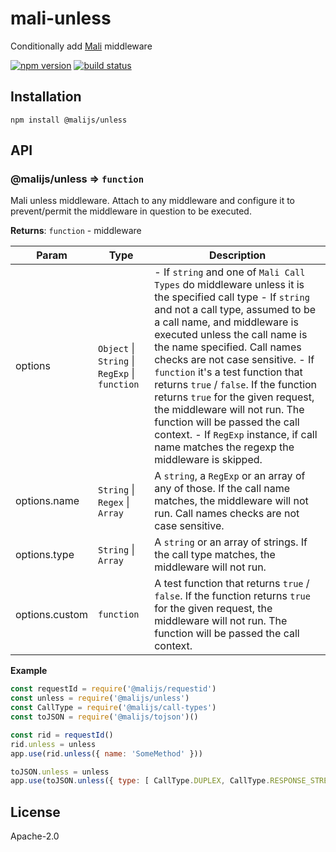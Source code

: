 # mali-unless

Conditionally add [Mali](https://github.com/malijs/mali) middleware

[![npm version](https://img.shields.io/npm/v/@malijs/unless.svg?style=flat-square)](https://www.npmjs.com/package/@malijs/unless)
[![build status](https://img.shields.io/travis/malijs/unless/master.svg?style=flat-square)](https://travis-ci.org/malijs/unless)

## Installation

```
npm install @malijs/unless
```

## API

<a name="module_@malijs/unless"></a>

### @malijs/unless ⇒ <code>function</code>
Mali unless middleware. Attach to any middleware and configure it to prevent/permit the
middleware in question to be executed.

**Returns**: <code>function</code> - middleware  

| Param | Type | Description |
| --- | --- | --- |
| options | <code>Object</code> \| <code>String</code> \| <code>RegExp</code> \| <code>function</code> | - If <code>string</code> and one of <code>Mali Call Types</code> do middleware        unless it is the specified call type        - If <code>string</code> and not a call type, assumed to be a call name, and        middleware is executed unless the call name is the name specified. Call names checks are not case sensitive.        - If <code>function</code> it's a test function that returns <code>true</code> / <code>false</code>.        If the function returns <code>true</code> for the given request, the middleware will not run.        The function will be passed the call context.        - If <code>RegExp</code> instance, if call name matches the regexp the middleware is skipped. |
| options.name | <code>String</code> \| <code>Regex</code> \| <code>Array</code> | A <code>string</code>, a <code>RegExp</code> or an array of any of those.                                          If the call name matches, the middleware will not run.                                          Call names checks are not case sensitive. |
| options.type | <code>String</code> \| <code>Array</code> | A <code>string</code> or an array of strings.                                     If the call type matches, the middleware will not run. |
| options.custom | <code>function</code> | A test function that returns <code>true</code> / <code>false</code>.        If the function returns <code>true</code> for the given request, the middleware will not run.        The function will be passed the call context. |

**Example**  
```js
const requestId = require('@malijs/requestid')
const unless = require('@malijs/unless')
const CallType = require('@malijs/call-types')
const toJSON = require('@malijs/tojson')()

const rid = requestId()
rid.unless = unless
app.use(rid.unless({ name: 'SomeMethod' }))

toJSON.unless = unless
app.use(toJSON.unless({ type: [ CallType.DUPLEX, CallType.RESPONSE_STREAM ] }))
```
## License

  Apache-2.0
